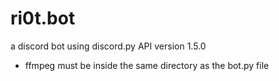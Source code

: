 # ri0t.bot

a discord bot using discord.py API version 1.5.0

- ffmpeg must be inside the same directory as the bot.py file
